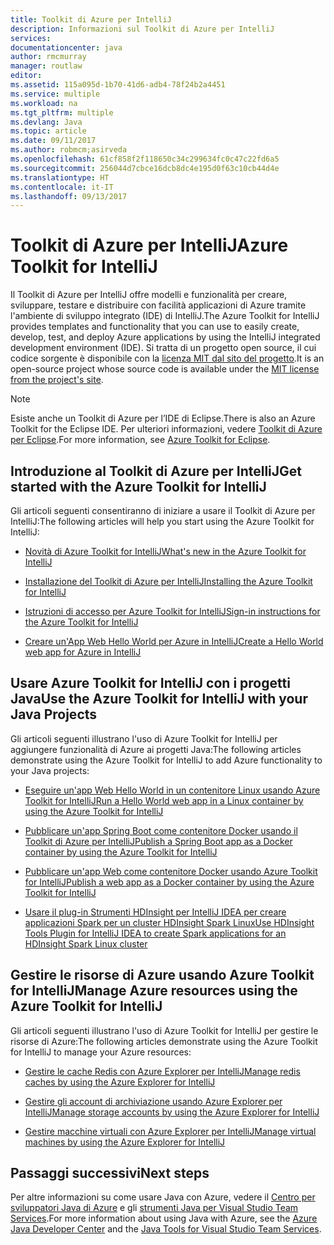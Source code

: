 ```yaml
---
title: Toolkit di Azure per IntelliJ
description: Informazioni sul Toolkit di Azure per IntelliJ
services: 
documentationcenter: java
author: rmcmurray
manager: routlaw
editor: 
ms.assetid: 115a095d-1b70-41d6-adb4-78f24b2a4451
ms.service: multiple
ms.workload: na
ms.tgt_pltfrm: multiple
ms.devlang: Java
ms.topic: article
ms.date: 09/11/2017
ms.author: robmcm;asirveda
ms.openlocfilehash: 61cf858f2f118650c34c299634fc0c47c22fd6a5
ms.sourcegitcommit: 256044d7cbce16dcb8dc4e195d0f63c10cb44d4e
ms.translationtype: HT
ms.contentlocale: it-IT
ms.lasthandoff: 09/13/2017
---
```

# <a name="azure-toolkit-for-intellij"></a><span data-ttu-id="f0b5a-103">Toolkit di Azure per IntelliJ</span><span class="sxs-lookup"><span data-stu-id="f0b5a-103">Azure Toolkit for IntelliJ</span></span>
<span data-ttu-id="f0b5a-104">Il Toolkit di Azure per IntelliJ offre modelli e funzionalità per creare, sviluppare, testare e distribuire con facilità applicazioni di Azure tramite l'ambiente di sviluppo integrato (IDE) di IntelliJ.</span><span class="sxs-lookup"><span data-stu-id="f0b5a-104">The Azure Toolkit for IntelliJ provides templates and functionality that you can use to easily create, develop, test, and deploy Azure applications by using the IntelliJ integrated development environment (IDE).</span></span> <span data-ttu-id="f0b5a-105">Si tratta di un progetto open source, il cui codice sorgente è disponibile con la [licenza MIT dal sito del progetto](https://github.com/microsoft/azure-tools-for-java).</span><span class="sxs-lookup"><span data-stu-id="f0b5a-105">It is an open-source project whose source code is available under the [MIT license from the project's site](https://github.com/microsoft/azure-tools-for-java).</span></span>

> [!NOTE]
> <span data-ttu-id="f0b5a-106">Esiste anche un Toolkit di Azure per l’IDE di Eclipse.</span><span class="sxs-lookup"><span data-stu-id="f0b5a-106">There is also an Azure Toolkit for the Eclipse IDE.</span></span> <span data-ttu-id="f0b5a-107">Per ulteriori informazioni, vedere [Toolkit di Azure per Eclipse](../eclipse/azure-toolkit-for-eclipse.md).</span><span class="sxs-lookup"><span data-stu-id="f0b5a-107">For more information, see [Azure Toolkit for Eclipse](../eclipse/azure-toolkit-for-eclipse.md).</span></span>
> 
> 

## <a name="get-started-with-the-azure-toolkit-for-intellij"></a><span data-ttu-id="f0b5a-108">Introduzione al Toolkit di Azure per IntelliJ</span><span class="sxs-lookup"><span data-stu-id="f0b5a-108">Get started with the Azure Toolkit for IntelliJ</span></span>
<span data-ttu-id="f0b5a-109">Gli articoli seguenti consentiranno di iniziare a usare il Toolkit di Azure per IntelliJ:</span><span class="sxs-lookup"><span data-stu-id="f0b5a-109">The following articles will help you start using the Azure Toolkit for IntelliJ:</span></span>

* [<span data-ttu-id="f0b5a-110">Novità di Azure Toolkit for IntelliJ</span><span class="sxs-lookup"><span data-stu-id="f0b5a-110">What's new in the Azure Toolkit for IntelliJ</span></span>](azure-toolkit-for-intellij-whats-new.md)

* [<span data-ttu-id="f0b5a-111">Installazione del Toolkit di Azure per IntelliJ</span><span class="sxs-lookup"><span data-stu-id="f0b5a-111">Installing the Azure Toolkit for IntelliJ</span></span>](azure-toolkit-for-intellij-installation.md)

* [<span data-ttu-id="f0b5a-112">Istruzioni di accesso per Azure Toolkit for IntelliJ</span><span class="sxs-lookup"><span data-stu-id="f0b5a-112">Sign-in instructions for the Azure Toolkit for IntelliJ</span></span>](azure-toolkit-for-intellij-sign-in-instructions.md)

* [<span data-ttu-id="f0b5a-113">Creare un'App Web Hello World per Azure in IntelliJ</span><span class="sxs-lookup"><span data-stu-id="f0b5a-113">Create a Hello World web app for Azure in IntelliJ</span></span>](/azure/app-service-web/app-service-web-intellij-create-hello-world-web-app)

## <a name="use-the-azure-toolkit-for-intellij-with-your-java-projects"></a><span data-ttu-id="f0b5a-114">Usare Azure Toolkit for IntelliJ con i progetti Java</span><span class="sxs-lookup"><span data-stu-id="f0b5a-114">Use the Azure Toolkit for IntelliJ with your Java Projects</span></span>
<span data-ttu-id="f0b5a-115">Gli articoli seguenti illustrano l'uso di Azure Toolkit for IntelliJ per aggiungere funzionalità di Azure ai progetti Java:</span><span class="sxs-lookup"><span data-stu-id="f0b5a-115">The following articles demonstrate using the Azure Toolkit for IntelliJ to add Azure functionality to your Java projects:</span></span>

* [<span data-ttu-id="f0b5a-116">Eseguire un'app Web Hello World in un contenitore Linux usando Azure Toolkit for IntelliJ</span><span class="sxs-lookup"><span data-stu-id="f0b5a-116">Run a Hello World web app in a Linux container by using the Azure Toolkit for IntelliJ</span></span>](azure-toolkit-for-intellij-hello-world-web-app-linux.md)

* [<span data-ttu-id="f0b5a-117">Pubblicare un'app Spring Boot come contenitore Docker usando il Toolkit di Azure per IntelliJ</span><span class="sxs-lookup"><span data-stu-id="f0b5a-117">Publish a Spring Boot app as a Docker container by using the Azure Toolkit for IntelliJ</span></span>](azure-toolkit-for-intellij-publish-spring-boot-docker-app.md)

* [<span data-ttu-id="f0b5a-118">Pubblicare un'app Web come contenitore Docker usando Azure Toolkit for IntelliJ</span><span class="sxs-lookup"><span data-stu-id="f0b5a-118">Publish a web app as a Docker container by using the Azure Toolkit for IntelliJ</span></span>](azure-toolkit-for-intellij-publish-as-docker-container.md)

* [<span data-ttu-id="f0b5a-119">Usare il plug-in Strumenti HDInsight per IntelliJ IDEA per creare applicazioni Spark per un cluster HDInsight Spark Linux</span><span class="sxs-lookup"><span data-stu-id="f0b5a-119">Use HDInsight Tools Plugin for IntelliJ IDEA to create Spark applications for an HDInsight Spark Linux cluster</span></span>](/azure/hdinsight/hdinsight-apache-spark-intellij-tool-plugin)

## <a name="manage-azure-resources-using-the-azure-toolkit-for-intellij"></a><span data-ttu-id="f0b5a-120">Gestire le risorse di Azure usando Azure Toolkit for IntelliJ</span><span class="sxs-lookup"><span data-stu-id="f0b5a-120">Manage Azure resources using the Azure Toolkit for IntelliJ</span></span>
<span data-ttu-id="f0b5a-121">Gli articoli seguenti illustrano l'uso di Azure Toolkit for IntelliJ per gestire le risorse di Azure:</span><span class="sxs-lookup"><span data-stu-id="f0b5a-121">The following articles demonstrate using the Azure Toolkit for IntelliJ to manage your Azure resources:</span></span>

* [<span data-ttu-id="f0b5a-122">Gestire le cache Redis con Azure Explorer per IntelliJ</span><span class="sxs-lookup"><span data-stu-id="f0b5a-122">Manage redis caches by using the Azure Explorer for IntelliJ</span></span>](azure-toolkit-for-intellij-managing-redis-caches-using-azure-explorer.md)

* [<span data-ttu-id="f0b5a-123">Gestire gli account di archiviazione usando Azure Explorer per IntelliJ</span><span class="sxs-lookup"><span data-stu-id="f0b5a-123">Manage storage accounts by using the Azure Explorer for IntelliJ</span></span>](azure-toolkit-for-intellij-managing-virtual-machines-using-azure-explorer.md)

* [<span data-ttu-id="f0b5a-124">Gestire macchine virtuali con Azure Explorer per IntelliJ</span><span class="sxs-lookup"><span data-stu-id="f0b5a-124">Manage virtual machines by using the Azure Explorer for IntelliJ</span></span>](azure-toolkit-for-intellij-managing-storage-accounts-using-azure-explorer.md)

## <a name="next-steps"></a><span data-ttu-id="f0b5a-125">Passaggi successivi</span><span class="sxs-lookup"><span data-stu-id="f0b5a-125">Next steps</span></span>

<span data-ttu-id="f0b5a-126">Per altre informazioni su come usare Java con Azure, vedere il [Centro per sviluppatori Java di Azure](https://azure.microsoft.com/develop/java/) e gli [strumenti Java per Visual Studio Team Services](https://java.visualstudio.com/).</span><span class="sxs-lookup"><span data-stu-id="f0b5a-126">For more information about using Java with Azure, see the [Azure Java Developer Center](https://azure.microsoft.com/develop/java/) and the [Java Tools for Visual Studio Team Services](https://java.visualstudio.com/).</span></span>

<!-- [!INCLUDE [azure-toolkit-additional-resources](../includes/azure-toolkit-additional-resources.md)] -->

<!-- URL List -->

[Azure Java Developer Center]: https://azure.microsoft.com/develop/java/
[Java Tools for Visual Studio Team Services]: https://java.visualstudio.com/

<!-- Temporarily Deprecated URLs -->

<!-- [Debug a Java Web App on Azure in IntelliJ]: ./app-service-web/app-service-web-debug-java-web-app-in-intellij.md -->
